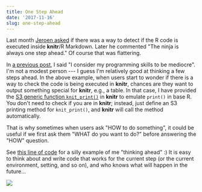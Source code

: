 ```yaml
---
title: One Step Ahead
date: '2017-11-16'
slug: one-step-ahead
---
```


Last month [Jeroen asked](https://tw.com/opencpu/status/924432693571608578) if there was a way to detect if the R code is executed inside **knitr**/R Markdown. Later he commented "The ninja is always one step ahead." Of course that was flattering.

In [a previous post](/en/2017/10/base-r-broman/), I said "I consider my programming skills to be mediocre". I'm not a modest person --- I guess I'm relatively good at thinking a few steps ahead. In the above example, when users start to wonder if there is a way to check the code is being executed in **knitr**, chances are they want to output something special for **knitr**, e.g., a table. In that case, I have provided the [S3 generic function `knit_print()`](https://cran.rstudio.com/web/packages/knitr/vignettes/knit_print.html) in **knitr** to emulate `print()` in base R. You don't need to check if you are in **knitr**; instead, just define an S3 printing method for `knit_print()`, and **knitr** will call the method automatically.

That is why sometimes when users ask "HOW to do something", it could be useful if we first ask them "WHAT do you want to do?" before answering the "HOW" question.

See [this line of code](https://github.com/rstudio/blogdown/blob/e6844804/R/utils.R#L287-L288) for a silly example of me "thinking ahead" :) It is easy to think about and write code that works for the current step (or the current environment, setting, and so on), and who knows what will happen in the future...

![](https://slides.yihui.org/gif/missed-shot.gif)
